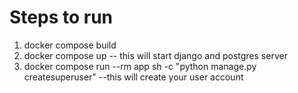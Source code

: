 # Steps to run 
1. docker compose build
2. docker compose up  -- this will start django and postgres server
3. docker compose run --rm app sh -c "python manage.py createsuperuser"    --this will create your user account
